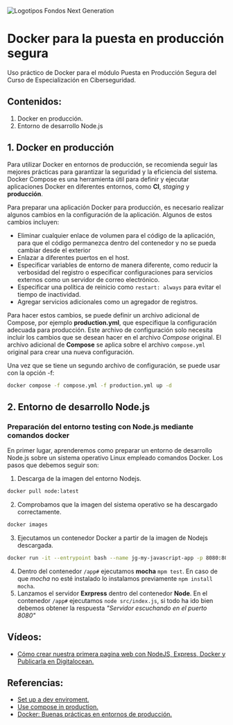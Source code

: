 ![Logotipos Fondos Next Generation](../imagenes/Logotipo_ME_FP_GV_FSE.png)
# Docker para la puesta en producción segura
Uso práctico de Docker para el módulo Puesta en Producción Segura del Curso de Especialización en Ciberseguridad.

## Contenidos:
1. Docker en producción.
2. Entorno de desarrollo Node.js

## 1. Docker en producción
Para utilizar Docker en entornos de producción, se recomienda seguir las mejores prácticas para garantizar la seguridad y la eficiencia del sistema. Docker Compose es una herramienta útil para definir y ejecutar aplicaciones Docker en diferentes entornos, como **CI**, *staging* y **producción**.

Para preparar una aplicación Docker para producción, es necesario realizar algunos cambios en la configuración de la aplicación. Algunos de estos cambios incluyen:

- Eliminar cualquier enlace de volumen para el código de la aplicación, para que el código permanezca dentro del contenedor y no se pueda cambiar desde el exterior
- Enlazar a diferentes puertos en el host.
- Especificar variables de entorno de manera diferente, como reducir la verbosidad del registro o especificar configuraciones para servicios externos como un servidor de correo electrónico.
- Especificar una política de reinicio como `restart: always` para evitar el tiempo de inactividad.
- Agregar servicios adicionales como un agregador de registros.

Para hacer estos cambios, se puede definir un archivo adicional de Compose, por ejemplo **production.yml**, que especifique la configuración adecuada para producción. Este archivo de configuración solo necesita incluir los cambios que se desean hacer en el archivo *Compose* original. El archivo adicional de **Compose** se aplica sobre el archivo `compose.yml` original para crear una nueva configuración.

Una vez que se tiene un segundo archivo de configuración, se puede usar con la opción -f:
```sh
docker compose -f compose.yml -f production.yml up -d
```
## 2. Entorno de desarrollo Node.js
### Preparación del entorno testing con Node.js mediante comandos docker
En primer lugar, aprenderemos como preparar un entorno de desarrollo Node.js sobre un sistema operativo Linux empleado comandos Docker. Los pasos que debemos seguir son:
1. Descarga de la imagen del entorno Nodejs.
```bash
docker pull node:latest
```
2. Comprobamos que la imagen del sistema operativo se ha descargado correctamente.
```bash
docker images
```
3. Ejecutamos un contenedor Docker a partir de la imagen de Nodejs descargada.
```bash
docker run -it --entrypoint bash --name jg-my-javascript-app -p 8080:8080 -v ${PWD}/my-javascript-app:/app -w /app node:latest
```
4. Dentro del contenedor `/app#` ejecutamos **mocha** `mpm test`. En caso de que *mocha* no esté instalado lo instalamos previamente `npm install mocha`.
5. Lanzamos el servidor **Exrpress** dentro del contenedor **Node**. En el contenedor `/app#` ejecutamos `node src/index.js`, si todo ha ido bien debemos obtener la respuesta *"Servidor escuchando en el puerto 8080"*

## Vídeos:

- [Cómo crear nuestra primera pagina web con NodeJS, Express, Docker y Publicarla en Digitalocean.](https://youtu.be/USivUGPSZ9s)

## Referencias:
- [Set up a dev enviroment.](https://docs.docker.com/desktop/dev-environments/set-up/)
- [Use compose in production.](https://docs.docker.com/compose/production/)
- [Docker: Buenas prácticas en entornos de producción.](https://santimacnet.wordpress.com/2017/10/22/docker-buenas-practicas-en-entornos-de-produccion/)